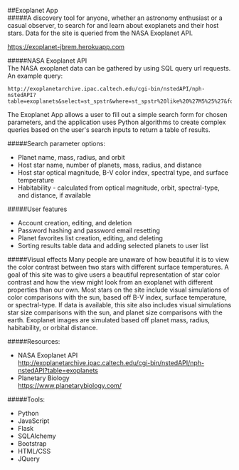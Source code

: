 ##Exoplanet App  
#####A discovery tool for anyone, whether an astronomy enthusiast or a casual observer, to search for and learn about exoplanets and their host stars. Data for the site is queried from the NASA Exoplanet API.

<https://exoplanet-jbrem.herokuapp.com>  

#####NASA Exoplanet API  
The NASA exoplanet data can be gathered by using SQL query url requests. An example query:  

    http://exoplanetarchive.ipac.caltech.edu/cgi-bin/nstedAPI/nph-nstedAPI?table=exoplanets&select=st_spstr&where=st_spstr%20like%20%27M5%25%27&format=json  

The Exoplanet App allows a user to fill out a simple search form for chosen parameters, and the application uses Python algorithms to create complex queries based on the user's search inputs to return a table of results.  

#####Search parameter options:  
- Planet name, mass, radius, and orbit  
- Host star name, number of planets, mass, radius, and distance
- Host star optical magnitude, B-V color index, spectral type, and surface temperature  
- Habitability - calculated from optical magnitude, orbit, spectral-type, and distance, if available

#####User features  
- Account creation, editing, and deletion
- Password hashing and password email resetting  
- Planet favorites list creation, editing, and deleting  
- Sorting results table data and adding selected planets to user list   

#####Visual effects
Many people are unaware of how beautiful it is to view the color contrast between two stars with different surface temperatures.  A goal of this site was to give users a beautiful representation of star color contrast and how the view might look from an exoplanet with different properties than our own. Most stars on the site include visual simulations of color comparisons with the sun, based off B-V index, surface temperature, or spectral-type. If data is available, this site also includes visual simulations star size comparisons with the sun, and planet size comparisons with the earth. Exoplanet images are simulated based off planet mass, radius, habitability, or orbital distance.

#####Resources:  
- NASA Exoplanet API  
    <http://exoplanetarchive.ipac.caltech.edu/cgi-bin/nstedAPI/nph-nstedAPI?table=exoplanets>  
- Planetary Biology  
    <https://www.planetarybiology.com/>  

#####Tools:  
- Python
- JavaScript
- Flask
- SQLAlchemy  
- Bootstrap  
- HTML/CSS  
- JQuery